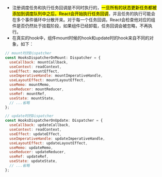 - 注册调度任务和执行任务回调是不同时执行的，<mark>一旦所有的状态更新任务都被添加到调度队列中之后，React会开始执行任务回调</mark>，并且任务的执行可能会在多个事件循环中分散开来。对于每一个任务回调，React会检查他对应的组件是否仍然处于挂载阶段，如果组件已经卸载，任务回调会被忽略，不再执行。
- 在真实的hook中，组件mount时候的hook和update时的hook来自不同的对象，如下：
```javascript
// mount时的Dispatcher
const HooksDispatcherOnMount: Dispatcher = {
  useCallback: mountCallback,
  useContext: readContext,
  useEffect: mountEffect,
  useImperativeHandle: mountImperativeHandle,
  useLayoutEffect: mountLayoutEffect,
  useMemo: mountMemo,
  useReducer: mountReducer,
  useRef: mountRef,
  useState: mountState,
  // ...省略
};

// update时的Dispatcher
const HooksDispatcherOnUpdate: Dispatcher = {
  useCallback: updateCallback,
  useContext: readContext,
  useEffect: updateEffect,
  useImperativeHandle: updateImperativeHandle,
  useLayoutEffect: updateLayoutEffect,
  useMemo: updateMemo,
  useReducer: updateReducer,
  useRef: updateRef,
  useState: updateState,
  // ...省略
};
```

